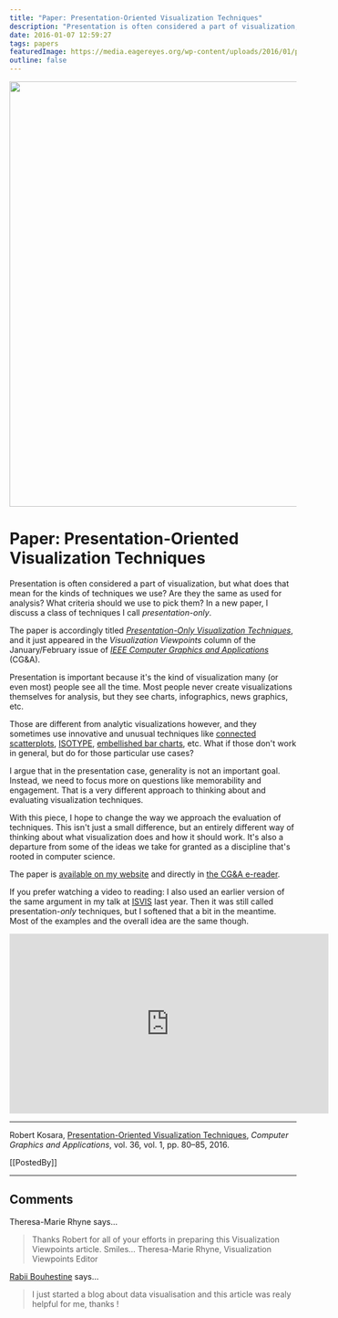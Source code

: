 ```yaml
---
title: "Paper: Presentation-Oriented Visualization Techniques"
description: "Presentation is often considered a part of visualization, but what does that mean for the kinds of techniques we use? Are they the same as used for analysis? What criteria should we use to pick them? In a new paper, I discuss a class of techniques I call presentation-only."
date: 2016-01-07 12:59:27
tags: papers
featuredImage: https://media.eagereyes.org/wp-content/uploads/2016/01/pres-oriented-teaser.jpg
outline: false
---
```


<p align="center"><img src="https://media.eagereyes.org/wp-content/uploads/2016/01/pres-oriented-teaser.jpg" width="850" height="745" /></p>

# Paper: Presentation-Oriented Visualization Techniques

Presentation is often considered a part of visualization, but what does that mean for the kinds of techniques we use? Are they the same as used for analysis? What criteria should we use to pick them? In a new paper, I discuss a class of techniques I call <em>presentation-only</em>.

The paper is accordingly titled <em><a href="/publications/Kosara-CGA-2016">Presentation-Only Visualization Techniques</a></em>, and it just appeared in the <em>Visualization Viewpoints</em> column of the January/February issue of <a href="http://online.qmags.com/CGA0116?pg=86&amp;mode=2#pg82&amp;mode2"><em>IEEE Computer Graphics and Applications</em></a> (CG&amp;A).

Presentation is important because it's the kind of visualization many (or even most) people see all the time. Most people never create visualizations themselves for analysis, but they see charts, infographics, news graphics, etc.

Those are different from analytic visualizations however, and they sometimes use innovative and unusual techniques like <a href="/papers/the-connected-scatterplot-for-presenting-paired-time-series">connected scatterplots</a>, <a href="/papers/isotype-visualization">ISOTYPE</a>, <a href="/papers/evaluation-of-the-impact-of-visual-embellishments-in-bar-charts">embellished bar charts</a>, etc. What if those don't work in general, but do for those particular use cases?

I argue that in the presentation case, generality is not an important goal. Instead, we need to focus more on questions like memorability and engagement. That is a very different approach to thinking about and evaluating visualization techniques.

With this piece, I hope to change the way we approach the evaluation of techniques. This isn't just a small difference, but an entirely different way of thinking about what visualization does and how it should work. It's also a departure from some of the ideas we take for granted as a discipline that's rooted in computer science.

The paper is <a href="/publications/Kosara-CGA-2016">available on my website</a> and directly in <a href="http://online.qmags.com/CGA0116?pg=86&amp;mode=2#pg82&amp;mode2">the CG&amp;A e-reader</a>.

If you prefer watching a video to reading: I also used an earlier version of the same argument in my talk at <a href="http://www.isvisshenkar.org">ISVIS</a> last year. Then it was still called presentation-<em>only</em> techniques, but I softened that a bit in the meantime. Most of the examples and the overall idea are the same though.

<p align="center"><iframe width="560" height="315" src="https://www.youtube.com/embed/sR5fkfbqO8w?si=AcsPCl5Whmxw-fiC" title="YouTube video player" frameborder="0" allow="accelerometer; autoplay; clipboard-write; encrypted-media; gyroscope; picture-in-picture; web-share" allowfullscreen></iframe></p>

<hr />

Robert Kosara, <a href="/publications/Kosara-CGA-2016">Presentation-Oriented Visualization Techniques</a>, <em>Computer Graphics and Applications</em>, vol. 36, vol. 1, pp. 80–85, 2016.

[[PostedBy]]

<aside class="comments">

---
## Comments

Theresa-Marie Rhyne says…
>	Thanks Robert for all of your efforts in preparing this Visualization Viewpoints article.
>	Smiles... Theresa-Marie Rhyne, Visualization Viewpoints Editor

<a href="http://datavisualised.com/" rel="nofollow noopener" target="_blank">Rabii Bouhestine</a> says…
>	I just started a blog about data visualisation and this article was realy helpful for me, thanks !

</aside>

